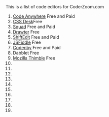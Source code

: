 <html>
This is a list of code editors for CoderZoom.com

<ol>
<li><a href="https://codeanywhere.com/">Code Anywhere</a> Free and Paid</li>
<li><a href="https://www.cssdesk.com">CSS Desk</a>Free</li>
<li><a href="http://jsdo.it/>jsdo.it</a> Free </li>
<li><a href="https://squadedit.com/Squad>Squad</a> Free and Paid</li>
<li><a href="http://drawter.com/">Drawter</a> Free </li>
<li><a href="https://shiftedit.net/">ShiftEdit</a> Free and Paid</li>
<li><a href="http://maqetta.org/>Marqetta</a> Free</li>
<li><a href="http://jsfiddle.net/>JSFiddle</a> Free </li>
<li><a href="https://codenvy.com/">Codenby</a> Free and Paid </li>
<li><a hre="http://dabblet.com/">Dabblet</a> Free</li>
<li><a href="https://thimble.webmaker.org/en-US">Mozilla Thimble</a> Free </li>
<li>
<li>
<li>
<li>
<li>
<li>
<li>
<li>
<li>
<li>






</ol>

</html>
